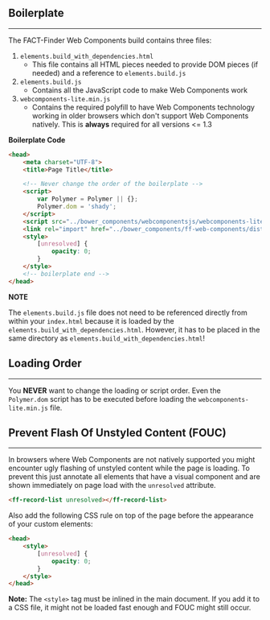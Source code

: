 ## Boilerplate

---

The FACT-Finder Web Components build contains three files:
1. `elements.build_with_dependencies.html` 
    * This file contains all HTML pieces needed to provide DOM pieces (if needed) and a reference to `elements.build.js`
2. `elements.build.js`
    * Contains all the JavaScript code to make Web Components work
3. `webcomponents-lite.min.js`
    * Contains the required polyfill to have Web Components technology working in older browsers which don't support Web Components natively. This is **always** required for all versions <= 1.3 


**Boilerplate Code**
```html
<head>
    <meta charset="UTF-8">
    <title>Page Title</title>

    <!-- Never change the order of the boilerplate -->
    <script>
        var Polymer = Polymer || {};
        Polymer.dom = 'shady';
    </script>
    <script src="../bower_components/webcomponentsjs/webcomponents-lite.min.js"></script>
    <link rel="import" href="../bower_components/ff-web-components/dist/elements.build_with_dependencies.html">
    <style>
        [unresolved] {
            opacity: 0;
        }        
    </style>
    <!-- boilerplate end -->
</head>
```
**NOTE**

The `elements.build.js` file does not need to be referenced directly from within your `index.html` because it is loaded by the `elements.build_with_dependencies.html`. However, it has to be placed in the same directory as `elements.build_with_dependencies.html`!

## Loading Order

---

You **NEVER** want to change the loading or script order. Even the `Polymer.dom` script has to be executed before loading the `webcomponents-lite.min.js` file.

## Prevent Flash Of Unstyled Content (FOUC)

---

In browsers where Web Components are not natively supported you might encounter ugly flashing of unstyled content while the page is loading. To prevent this just annotate all elements that have a visual component and are shown immediately on page load with the `unresolved` attribute.
```html
<ff-record-list unresolved></ff-record-list>
```
Also add the following CSS rule on top of the page before the appearance of your custom elements:

```html
<head>
    <style>
        [unresolved] {
            opacity: 0;
        }
    </style>
</head>
```

**Note:** The `<style>` tag must be inlined in the main document. If you add it to a CSS file, it might not be loaded fast enough and FOUC might still occur.

